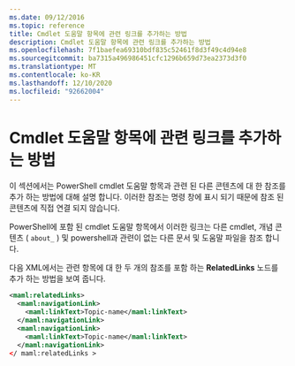 ```yaml
---
ms.date: 09/12/2016
ms.topic: reference
title: Cmdlet 도움말 항목에 관련 링크를 추가하는 방법
description: Cmdlet 도움말 항목에 관련 링크를 추가하는 방법
ms.openlocfilehash: 7f1baefea69310bdf835c52461f8d3f49c4d94e8
ms.sourcegitcommit: ba7315a496986451cfc1296b659d73ea2373d3f0
ms.translationtype: MT
ms.contentlocale: ko-KR
ms.lasthandoff: 12/10/2020
ms.locfileid: "92662004"
---
```

# <a name="how-to-add-related-links-to-a-cmdlet-help-topic"></a>Cmdlet 도움말 항목에 관련 링크를 추가하는 방법

이 섹션에서는 PowerShell cmdlet 도움말 항목과 관련 된 다른 콘텐츠에 대 한 참조를 추가 하는 방법에 대해 설명 합니다. 이러한 참조는 명령 창에 표시 되기 때문에 참조 된 콘텐츠에 직접 연결 되지 않습니다.

PowerShell에 포함 된 cmdlet 도움말 항목에서 이러한 링크는 다른 cmdlet, 개념 콘텐츠 ( `about_` ) 및 powershell과 관련이 없는 다른 문서 및 도움말 파일을 참조 합니다.

다음 XML에서는 관련 항목에 대 한 두 개의 참조를 포함 하는 **RelatedLinks** 노드를 추가 하는 방법을 보여 줍니다.

```xml
<maml:relatedLinks>
  <maml:navigationLink>
    <maml:linkText>Topic-name</maml:linkText>
  </maml:navigationLink>
  <maml:navigationLink>
    <maml:linkText>Topic-name</maml:linkText>
  </maml:navigationLink>
</ maml:relatedLinks >
```
